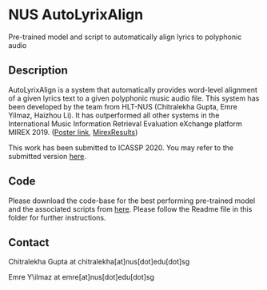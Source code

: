 # NUS AutoLyrixAlign
Pre-trained model and script to automatically align lyrics to polyphonic audio

## Description
AutoLyrixAlign is a system that automatically provides word-level alignment of a given lyrics text to a given polyphonic music audio file.
This system has been developed by the team from HLT-NUS (Chitralekha Gupta, Emre Yilmaz, Haizhou Li). It has outperformed all other systems in the International Music Information Retrieval Evaluation eXchange platform MIREX 2019. ([Poster link](http://ece.nus.edu.sg/hlt/wp-content/uploads/2019/11/MIREX2019_POSTER_v2.pdf), [MirexResults](https://www.music-ir.org/mirex/wiki/2019:Automatic_Lyrics-to-Audio_Alignment_Results))

This work has been submitted to ICASSP 2020. You may refer to the submitted version [here](https://arxiv.org/pdf/1909.10200.pdf).

## Code
Please download the code-base for the best performing pre-trained model and the associated scripts from [here](https://drive.google.com/open?id=1e9NXYE4Ww71gJ0u60ocPiaMz5VOnYZSk). Please follow the Readme file in this folder for further instructions.

## Contact
Chitralekha Gupta at chitralekha[at]nus[dot]edu[dot]sg

Emre Y\ilmaz at emre[at]nus[dot]edu[dot]sg
